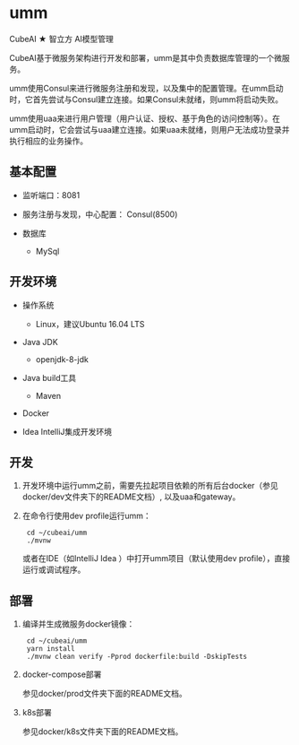 # umm

CubeAI ★ 智立方 AI模型管理

CubeAI基于微服务架构进行开发和部署，umm是其中负责数据库管理的一个微服务。

umm使用Consul来进行微服务注册和发现，以及集中的配置管理。在umm启动时，它首先尝试与Consul建立连接。如果Consul未就绪，则umm将启动失败。

umm使用uaa来进行用户管理（用户认证、授权、基于角色的访问控制等）。在umm启动时，它会尝试与uaa建立连接。如果uaa未就绪，则用户无法成功登录并执行相应的业务操作。

## 基本配置

- 监听端口：8081

- 服务注册与发现，中心配置： Consul(8500)

- 数据库

    - MySql
    
## 开发环境


- 操作系统

    - Linux，建议Ubuntu 16.04 LTS
    
- Java JDK

    - openjdk-8-jdk

    
- Java build工具

    - Maven
        
- Docker

- Idea IntelliJ集成开发环境
            

## 开发

1. 开发环境中运行umm之前，需要先拉起项目依赖的所有后台docker（参见docker/dev文件夹下的README文档）, 以及uaa和gateway。

2. 在命令行使用dev profile运行umm：

        cd ~/cubeai/umm
        ./mvnw
        
   或者在IDE（如IntelliJ Idea ）中打开umm项目（默认使用dev profile），直接运行或调试程序。
   

## 部署

1. 编译并生成微服务docker镜像：

        cd ~/cubeai/umm
        yarn install
        ./mvnw clean verify -Pprod dockerfile:build -DskipTests
        
2. docker-compose部署

    参见docker/prod文件夹下面的README文档。

3. k8s部署

    参见docker/k8s文件夹下面的README文档。

